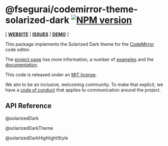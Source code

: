 <!-- NOTE: README.md is generated from src/README.md -->

# @fsegurai/codemirror-theme-solarized-dark [![NPM version](https://img.shields.io/npm/v/@fsegurai/codemirror-theme-solarized-dark.svg)](https://www.npmjs.org/package/@fsegurai/codemirror-theme-solarized-dark)

[ [**WEBSITE**](https://codemirror.net/6/) | [**ISSUES**](https://github.com/codemirror/codemirror.next/issues) | [**DEMO**](https://fsegurai.github.io/codemirror-themes/) ]

This package implements the Solarized Dark theme for the
[CodeMirror](https://codemirror.net/6/) code editor.

The [project page](https://codemirror.net/6/) has more information, a
number of [examples](https://codemirror.net/6/examples/) and the
[documentation](https://codemirror.net/6/docs/).

This code is released under an
[MIT license](https://github.com/fsegurai/cm6-themes/tree/main/LICENSE).

We aim to be an inclusive, welcoming community. To make that explicit,
we have a [code of
conduct](http://contributor-covenant.org/version/1/1/0/) that applies
to communication around the project.

## API Reference

@solarizedDark

@solarizedDarkTheme

@solarizedDarkHighlightStyle